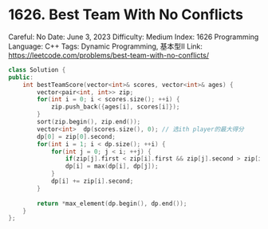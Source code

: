 # 1626. Best Team With No Conflicts

Careful: No
Date: June 3, 2023
Difficulty: Medium
Index: 1626
Programming Language: C++
Tags: Dynamic Programming, 基本型II
Link: https://leetcode.com/problems/best-team-with-no-conflicts/

```cpp
class Solution {
public:
    int bestTeamScore(vector<int>& scores, vector<int>& ages) {
        vector<pair<int, int>> zip;
        for(int i = 0; i < scores.size(); ++i) {
            zip.push_back({ages[i], scores[i]});
        }
        sort(zip.begin(), zip.end());
        vector<int>  dp(scores.size(), 0); // 选ith player的最大得分
        dp[0] = zip[0].second;
        for(int i = 1; i < dp.size(); ++i) {
            for(int j = 0; j < i; ++j) {
                if(zip[j].first < zip[i].first && zip[j].second > zip[i].second) continue; // conflict
                dp[i] = max(dp[i], dp[j]);
            }
            dp[i] += zip[i].second;
        }
        
        return *max_element(dp.begin(), dp.end());
    }
};
```